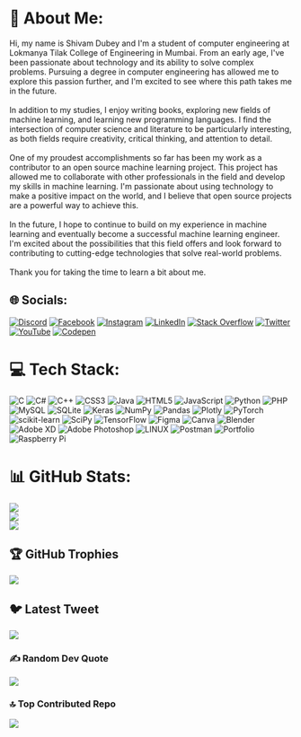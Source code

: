 # 💫 About Me:
Hi, my name is Shivam Dubey and I'm a student of computer engineering at Lokmanya Tilak College of Engineering in Mumbai. From an early age, I've been passionate about technology and its ability to solve complex problems. Pursuing a degree in computer engineering has allowed me to explore this passion further, and I'm excited to see where this path takes me in the future.<br><br>In addition to my studies, I enjoy writing books, exploring new fields of machine learning, and learning new programming languages. I find the intersection of computer science and literature to be particularly interesting, as both fields require creativity, critical thinking, and attention to detail.<br><br>One of my proudest accomplishments so far has been my work as a contributor to an open source machine learning project. This project has allowed me to collaborate with other professionals in the field and develop my skills in machine learning. I'm passionate about using technology to make a positive impact on the world, and I believe that open source projects are a powerful way to achieve this.<br><br>In the future, I hope to continue to build on my experience in machine learning and eventually become a successful machine learning engineer. I'm excited about the possibilities that this field offers and look forward to contributing to cutting-edge technologies that solve real-world problems.<br><br>Thank you for taking the time to learn a bit about me.


## 🌐 Socials:
[![Discord](https://img.shields.io/badge/Discord-%237289DA.svg?logo=discord&logoColor=white)](https://discord.gg/gerrggr) [![Facebook](https://img.shields.io/badge/Facebook-%231877F2.svg?logo=Facebook&logoColor=white)](https://facebook.com/ffffeff) [![Instagram](https://img.shields.io/badge/Instagram-%23E4405F.svg?logo=Instagram&logoColor=white)](https://instagram.com/regggeg) [![LinkedIn](https://img.shields.io/badge/LinkedIn-%230077B5.svg?logo=linkedin&logoColor=white)](https://linkedin.com/in/gegrge) [![Stack Overflow](https://img.shields.io/badge/-Stackoverflow-FE7A16?logo=stack-overflow&logoColor=white)](https://stackoverflow.com/users/gegeggeggrge) [![Twitter](https://img.shields.io/badge/Twitter-%231DA1F2.svg?logo=Twitter&logoColor=white)](https://twitter.com/geggrre) [![YouTube](https://img.shields.io/badge/YouTube-%23FF0000.svg?logo=YouTube&logoColor=white)](https://youtube.com/@grgegerg) [![Codepen](https://img.shields.io/badge/Codepen-000000?style=for-the-badge&logo=codepen&logoColor=white)](https://codepen.io/egeeggr) 

# 💻 Tech Stack:
![C](https://img.shields.io/badge/c-%2300599C.svg?style=for-the-badge&logo=c&logoColor=white) ![C#](https://img.shields.io/badge/c%23-%23239120.svg?style=for-the-badge&logo=c-sharp&logoColor=white) ![C++](https://img.shields.io/badge/c++-%2300599C.svg?style=for-the-badge&logo=c%2B%2B&logoColor=white) ![CSS3](https://img.shields.io/badge/css3-%231572B6.svg?style=for-the-badge&logo=css3&logoColor=white) ![Java](https://img.shields.io/badge/java-%23ED8B00.svg?style=for-the-badge&logo=java&logoColor=white) ![HTML5](https://img.shields.io/badge/html5-%23E34F26.svg?style=for-the-badge&logo=html5&logoColor=white) ![JavaScript](https://img.shields.io/badge/javascript-%23323330.svg?style=for-the-badge&logo=javascript&logoColor=%23F7DF1E) ![Python](https://img.shields.io/badge/python-3670A0?style=for-the-badge&logo=python&logoColor=ffdd54) ![PHP](https://img.shields.io/badge/php-%23777BB4.svg?style=for-the-badge&logo=php&logoColor=white) ![MySQL](https://img.shields.io/badge/mysql-%2300f.svg?style=for-the-badge&logo=mysql&logoColor=white) ![SQLite](https://img.shields.io/badge/sqlite-%2307405e.svg?style=for-the-badge&logo=sqlite&logoColor=white) ![Keras](https://img.shields.io/badge/Keras-%23D00000.svg?style=for-the-badge&logo=Keras&logoColor=white) ![NumPy](https://img.shields.io/badge/numpy-%23013243.svg?style=for-the-badge&logo=numpy&logoColor=white) ![Pandas](https://img.shields.io/badge/pandas-%23150458.svg?style=for-the-badge&logo=pandas&logoColor=white) ![Plotly](https://img.shields.io/badge/Plotly-%233F4F75.svg?style=for-the-badge&logo=plotly&logoColor=white) ![PyTorch](https://img.shields.io/badge/PyTorch-%23EE4C2C.svg?style=for-the-badge&logo=PyTorch&logoColor=white) ![scikit-learn](https://img.shields.io/badge/scikit--learn-%23F7931E.svg?style=for-the-badge&logo=scikit-learn&logoColor=white) ![SciPy](https://img.shields.io/badge/SciPy-%230C55A5.svg?style=for-the-badge&logo=scipy&logoColor=%white) ![TensorFlow](https://img.shields.io/badge/TensorFlow-%23FF6F00.svg?style=for-the-badge&logo=TensorFlow&logoColor=white) 	![Figma](https://img.shields.io/badge/figma-%23F24E1E.svg?style=for-the-badge&logo=figma&logoColor=white) ![Canva](https://img.shields.io/badge/Canva-%2300C4CC.svg?style=for-the-badge&logo=Canva&logoColor=white) ![Blender](https://img.shields.io/badge/blender-%23F5792A.svg?style=for-the-badge&logo=blender&logoColor=white) ![Adobe XD](https://img.shields.io/badge/Adobe%20XD-470137?style=for-the-badge&logo=Adobe%20XD&logoColor=#FF61F6) ![Adobe Photoshop](https://img.shields.io/badge/adobephotoshop-%2331A8FF.svg?style=for-the-badge&logo=adobephotoshop&logoColor=white) ![LINUX](https://img.shields.io/badge/Linux-FCC624?style=for-the-badge&logo=linux&logoColor=black) ![Postman](https://img.shields.io/badge/Postman-FF6C37?style=for-the-badge&logo=postman&logoColor=white) ![Portfolio](https://img.shields.io/badge/Portfolio-%23000000.svg?style=for-the-badge&logo=firefox&logoColor=#FF7139) ![Raspberry Pi](https://img.shields.io/badge/-RaspberryPi-C51A4A?style=for-the-badge&logo=Raspberry-Pi)
# 📊 GitHub Stats:
![](https://github-readme-stats.vercel.app/api?username=shivamipdubey&theme=dark&hide_border=false&include_all_commits=false&count_private=false)<br/>
![](https://github-readme-streak-stats.herokuapp.com/?user=shivamipdubey&theme=dark&hide_border=false)<br/>
![](https://github-readme-stats.vercel.app/api/top-langs/?username=shivamipdubey&theme=dark&hide_border=false&include_all_commits=false&count_private=false&layout=compact)

## 🏆 GitHub Trophies
![](https://github-profile-trophy.vercel.app/?username=shivamipdubey&theme=radical&no-frame=false&no-bg=false&margin-w=4)

## 🐦 Latest Tweet
[![](https://gtce.itsvg.in/api?username=geggrre)](https://github.com/VishwaGauravIn/github-twitter-card-embed)

### ✍️ Random Dev Quote
![](https://quotes-github-readme.vercel.app/api?type=horizontal&theme=radical)

### 🔝 Top Contributed Repo
![](https://github-contributor-stats.vercel.app/api?username=shivamipdubey&limit=5&theme=dark&combine_all_yearly_contributions=true)


<!-- Proudly created with GPRM ( https://gprm.itsvg.in ) -->
